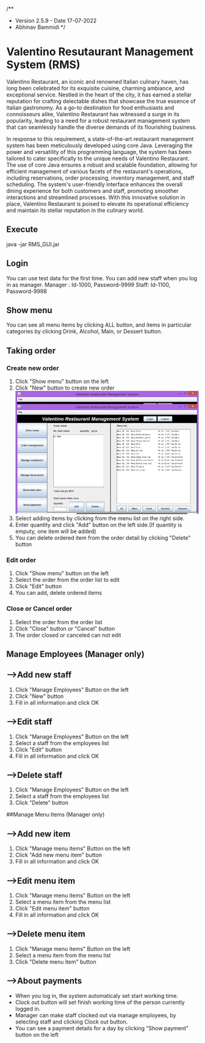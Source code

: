 /**
 * Version 2.5.9 - Date 17-07-2022
 * Abhinav Bammidi
 */
# Valentino Resutaurant Management System (RMS)
Valentino Restaurant, an iconic and renowned Italian culinary haven, has long been celebrated for its exquisite cuisine, charming ambiance, and exceptional service. Nestled in the heart of the city, it has earned a stellar reputation for crafting delectable dishes that showcase the true essence of Italian gastronomy. As a go-to destination for food enthusiasts and connoisseurs alike, Valentino Restaurant has witnessed a surge in its popularity, leading to a need for a robust restaurant management system that can seamlessly handle the diverse demands of its flourishing business.

In response to this requirement, a state-of-the-art restaurant management system has been meticulously developed using core Java. Leveraging the power and versatility of this programming language, the system has been tailored to cater specifically to the unique needs of Valentino Restaurant. The use of core Java ensures a robust and scalable foundation, allowing for efficient management of various facets of the restaurant's operations, including reservations, order processing, inventory management, and staff scheduling. The system's user-friendly interface enhances the overall dining experience for both customers and staff, promoting smoother interactions and streamlined processes. With this innovative solution in place, Valentino Restaurant is poised to elevate its operational efficiency and maintain its stellar reputation in the culinary world.


## Execute
java -jar RMS_GUI.jar

## Login
You can use test data for the first time. You can add new staff when you log in as manager.
Manager : Id-1000, Password-9999
Staff: Id-1100, Password-9998

## Show menu
You can see all menu items by clicking ALL button, and items in particular categories by clicking Drink, Alcohol, Main, or Dessert button.  
## Taking order
### Create new order
1. Click "Show menu" button on the left
2. Click "New" button to create new order
![](readme_images/order.jpg)
3. Select adding items by clicking from the menu list on the right side.
4. Enter quantity and click "Add" button on the left side.(If quantity is emputy, one item will be added)
5. You can delete ordered item from the order detail by clicking "Delete" button  

### Edit order
1. Click "Show menu" button on the left
2. Select the order from the order list to edit
3. Click "Edit" button
4. You can add, delete ordered items

### Close or Cancel order
1. Select the order from the order list
2. Click "Close" button or "Cancel" button
3. The order closed or canceled can not edit

## Manage Employees (Manager only)
## -->Add new staff
1. Click "Manage Employees" Button on the left
2. Click "New" button
3. Fill in all information and click OK

## -->Edit staff
1. Click "Manage Employees" Button on the left
2. Select a staff from the employees list
3. Click "Edit" button
4. Fill in all information and click OK

## -->Delete staff
1. Click "Manage Employees" Button on the left
2. Select a staff from the employees list
3. Click "Delete" button

##Manage Menu Items (Manager only)
## -->Add new item
1. Click "Manage menu items" Button on the left
2. Click "Add new menu item" button
3. Fill in all information and click OK

## -->Edit menu item
1. Click "Manage menu items" Button on the left
2. Select a menu item from the menu list
3. Click "Edit menu item" button
4. Fill in all information and click OK

## -->Delete menu item
1. Click "Manage menu items" Button on the left
2. Select a menu item from the menu list
3. Click "Delete menu item" button

## -->About payments
* When you log in, the system automaticaly set start working time.
* Clock out button will set finish working time of the person currently logged in.
* Manager can make staff clocked out via manage employees, by selecting staff and clicking Clock out button.
* You can see a payment details for a day by clicking "Show payment" button on the left 
